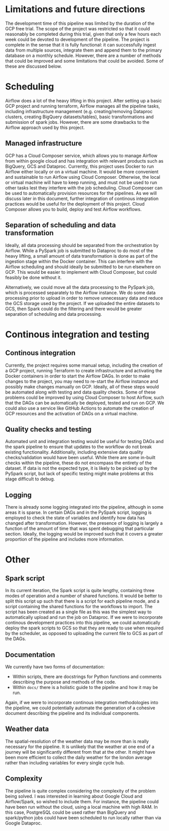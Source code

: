 Limitations and future directions
=================================

The development time of this pipeline was limited by the duration of the GCP free trial. The scope of the project was restricted so that it could reasonably be completed during this trial, given that only a few hours each week could be devoted to development of the pipeline. The project is complete in the sense that it is fully functional: it can successfully ingest data from multiple sources, integrate them and append them to the primary database on a monthly schedule. However, there are a number of methods that could be improved and some limitations that could be avoided. Some of these are discussed below.

# Scheduling

Airflow does a lot of the heavy lifting in this project. After setting up a basic GCP project and running terraform, Airflow manages all the pipeline tasks, including infrastructure management (e.g. creating/removing Dataproc clusters, creating BigQuery datasets/tables), basic transformations and submission of spark jobs. However, there are some drawbacks to the Airflow approach used by this project.

## Managed infrastructure

GCP has a Cloud Composer service, which allows you to manage Airflow from within google cloud and has integration with relevant products such as BigQuery, GCS and Dataproc. Currently, this project uses Docker to run Airflow either locally or on a virtual machine. It would be more convenient and sustainable to run Airflow using Cloud Composer. Otherwise, the local or virtual machine will have to keep running, and must not be used to run other tasks lest they interfere with the job scheduling. Cloud Composer can be used to automatically provision resources for the pipelines. As we will discuss later in this document, further integration of continous integration practices would be useful for the deployment of this project. Cloud Composer allows you to build, deploy and test Airflow workflows.

## Separation of scheduling and data transformation

Ideally, all data processing should be separated from the orchestration by Airflow. While a PySpark job is submitted to Dataproc to do most of the heavy lifting, a small amount of data transformation is done as part of the ingestion stage within the Docker container. This can interfere with the Airflow scheduling and should ideally be submitted to be run elsewhere on GCP. This would be easier to implement with Cloud Composer, but could feasibly be done without it. 

Alternatively, we could move all the data processing to the PySpark job, which is processed separately to the Airflow instance. We do some data processing prior to upload in order to remove unnecessary data and reduce the GCS storage used by the project. If we uploaded the entire datasets to GCS, then Spark could do the filtering and there would be greater separation of scheduling and data processing.

# Continous integration and testing

## Continous integration

Currently, the project requires some manual setup, including the creation of a GCP project, running Terraform to create infrastructure and activating the Docker containers in order to start the Airflow DAGs. In order to make changes to the project, you may need to re-start the Airflow instance and possibly make changes manually on GCP. Ideally, all of these steps would be automated along with testing and data quality checks. Some of these problems could be improved by using Cloud Composer to host Airflow, such that the DAGs can be automatically be deployed, tested and run on GCP. We could also use a service like GitHub Actions to automate the creation of GCP resources and the activation of DAGs on a virtual machine. 

## Quality checks and testing

Automated unit and integration testing would be useful for testing DAGs and the spark pipeline to ensure that updates to the workflow do not break existing functionality. Additionally, including extensive data quality checks/validation would have been useful. While there are some in-built checks within the pipeline, these do not encompass the entirety of the dataset. If data is not the expected type, it is likely to be picked up by the PySpark script, but lack of specific testing might make problems at this stage difficult to debug. 

## Logging

There is already some logging integrated into the pipeline, although in some areas it is sparse. In certain DAGs and in the PySpark script, logging is employed to check the state of variables and identify how data has changed after transformation. However, the presence of logging is largely a function of the amount of time that was spent debugging that particular section. Ideally, the logging would be improved such that it covers a greater proportion of the pipeline and includes more information.

# Other

## Spark script

In its current iteration, the Spark script is quite lengthy, containing three modes of operation and a number of shared functions. It would be better to split this script up such that there is a script for each pipeline mode, and a script containing the shared functions for the workflows to import. The script has been created as a single file as this was the simplest way to automatically upload and run the job on Dataproc. If we were to incorporate continous development practices into this pipeline, we could automatically deploy the spark scripts to GCS so that they are ready to use when required by the scheduler, as opposed to uploading the current file to GCS as part of the DAGs.

## Documentation

We currently have two forms of documentation:
- Within scripts, there are docstrings for Python functions and comments describing the purpose and methods of the code. 
- Within `docs/` there is a holistic guide to the pipeline and how it may be run.

Again, if we were to incorporate continous integration methodologies into the pipeline, we could potentially automate the generation of a cohesive document describing the pipeline and its individual components.

## Weather data

The spatial-resolution of the weather data may be more than is really necessary for the pipeline. It is unlikely that the weather at one end of a journey will be significantly different from that at the other. It might have been more efficient to collect the daily weather for the london average rather than including variables for every single cycle hub. 

## Complexity

The pipeline is quite complex considering the complexity of the problem being solved. I was interested in learning about Google Cloud and Airflow/Spark, so wished to include them. For instance, the pipeline could have been run without the cloud, using a local machine with high RAM. In this case, PostgreSQL could be used rather than BigQuery and spark/python jobs could have been scheduled to run locally rather than via Google Dataproc.
